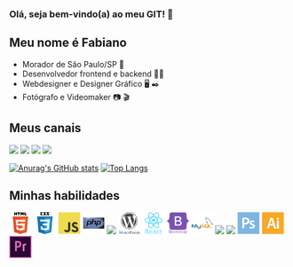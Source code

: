 ### Olá, seja bem-vindo(a) ao meu GIT! :vulcan_salute:
## Meu nome é Fabiano
- Morador de São Paulo/SP :house_with_garden:
- Desenvolvedor frontend e backend :technologist:
- Webdesigner e Designer Gráfico :desktop_computer: :black_nib:
- Fotógrafo e Videomaker :camera: :clapper:




## Meus canais
<a href="https://web.facebook.com/fabiano.silvasantos.96/" target="_blank"><img width="50" src="https://cdn-0.imagensemoldes.com.br/wp-content/uploads/2020/04/Facebook-PNG.png"></a>    <a href="https://www.instagram.com/fabianossantos/" target="_blank"><img width="50"  src="https://www.dlf.pt/dfpng/middlepng/101-1013343_logo-instagram-png-redondo-transparent-png.png"></a>    <a href="https://twitter.com/fabiano_ssantos" target="_blank"><img width="50" src="https://e7.pngegg.com/pngimages/1014/713/png-clipart-logo-advertising-information-icon-twitter-blue-company.png"></a>    <a href="https://www.behance.net/fabianossantos" target="_blank"><img width="50"  src="https://cdn-icons-png.flaticon.com/512/145/145799.png"></a> 



[![Anurag's GitHub stats](https://github-readme-stats.vercel.app/api?username=fabianosantos79&show_icons=true&theme=outrun)](https://github.com/fabianosantos79/github-readme-stats)
[![Top Langs](https://github-readme-stats.vercel.app/api/top-langs/?username=fabianosantos79&langs_count=3)](https://github.com/fabianosantos79/github-readme-stats)




## Minhas habilidades
<img width="40" src="https://raw.githubusercontent.com/devicons/devicon/master/icons/html5/html5-original-wordmark.svg" />  <img width="40" src="https://raw.githubusercontent.com/devicons/devicon/master/icons/css3/css3-original-wordmark.svg" />  <img width="40" src="https://raw.githubusercontent.com/devicons/devicon/master/icons/javascript/javascript-original.svg" />  <img width="40" src="https://raw.githubusercontent.com/devicons/devicon/master/icons/php/php-original.svg" />  <img width="40" 
src="https://cdn.jsdelivr.net/gh/devicons/devicon/icons/java/java-original-wordmark.svg" />  <img width="40" src="https://raw.githubusercontent.com/devicons/devicon/master/icons/wordpress/wordpress-original.svg" />  <img width="40" src="https://raw.githubusercontent.com/devicons/devicon/master/icons/react/react-original-wordmark.svg" />  <img width="40" src="https://raw.githubusercontent.com/devicons/devicon/master/icons/bootstrap/bootstrap-plain-wordmark.svg" />  <img width="40" src="https://raw.githubusercontent.com/devicons/devicon/master/icons/mysql/mysql-original-wordmark.svg" />  <img width="40" src="https://cdn.jsdelivr.net/gh/devicons/devicon/icons/sass/sass-original.svg" />  <img width="40" 
src="https://cdn.jsdelivr.net/gh/devicons/devicon/icons/typescript/typescript-original.svg" />  <img width="40" 
src="https://raw.githubusercontent.com/devicons/devicon/master/icons/photoshop/photoshop-plain.svg" />  <img width="40" src="https://raw.githubusercontent.com/devicons/devicon/master/icons/illustrator/illustrator-plain.svg" />  <img width="40" src="https://raw.githubusercontent.com/devicons/devicon/master/icons/premierepro/premierepro-original.svg" />







<!--
**fabianosantos79/fabianosantos79** is a ✨ _special_ ✨ repository because its `README.md` (this file) appears on your GitHub profile.

Here are some ideas to get you started:

- 🔭 I’m currently working on ...
- 🌱 I’m currently learning ...
- 👯 I’m looking to collaborate on ...
- 🤔 I’m looking for help with ...
- 💬 Ask me about ...
- 📫 How to reach me: ...
- 😄 Pronouns: ...
- ⚡ Fun fact: ...
-->
